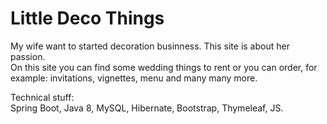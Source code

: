# Little Deco Things
My wife want to started decoration businness. This site is about her passion.\
On this site you can find some wedding things to rent or you can order, for example: invitations, vignettes, menu and many many more.

Technical stuff:\
Spring Boot, Java 8, MySQL, Hibernate, Bootstrap, Thymeleaf, JS.